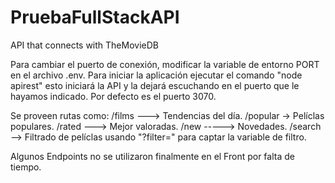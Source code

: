 # PruebaFullStackAPI
API that connects with TheMovieDB

Para cambiar el puerto de conexión, modificar la variable de entorno PORT en el archivo .env.
Para iniciar la aplicación ejecutar el comando "node apirest" esto iniciará la API y la dejará escuchando en el puerto que le hayamos indicado.
Por defecto es el puerto 3070.

Se proveen rutas como: 
  /films ---> Tendencias del día.
  /popular -> Pelíclas populares.
  /rated ---> Mejor valoradas.
  /new -----> Novedades.
  /search --> Filtrado de pelíclas usando "?filter=" para captar la variable de filtro.

  Algunos Endpoints no se utilizaron finalmente en el Front por falta de tiempo.
